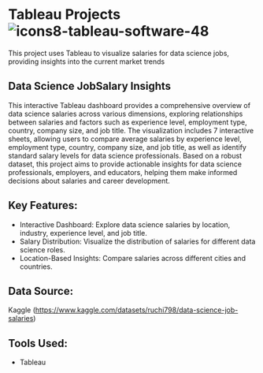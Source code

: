 
# Tableau Projects ![icons8-tableau-software-48](https://github.com/swaapnaa/TABLEAU-PROJECTS/assets/149737403/5324eb1a-8bb8-405f-ae23-5988bcfdd675)

This project uses Tableau to visualize salaries for data science jobs, providing insights into the current market trends

## Data Science JobSalary Insights

This interactive Tableau dashboard provides a comprehensive overview of data science salaries across various dimensions, exploring relationships between salaries and factors such as experience level, employment type, country, company size, and job title. The visualization includes 7 interactive sheets, allowing users to compare average salaries by experience level, employment type, country, company size, and job title, as well as identify standard salary levels for data science professionals. Based on a robust dataset, this project aims to provide actionable insights for data science professionals, employers, and educators, helping them make informed decisions about salaries and career development.

 ## Key Features:

- Interactive Dashboard: Explore data science salaries by location, industry, experience level, and job title.
- Salary Distribution: Visualize the distribution of salaries for different data science roles.
- Location-Based Insights: Compare salaries across different cities and countries.


## Data Source:
Kaggle (https://www.kaggle.com/datasets/ruchi798/data-science-job-salaries)

## Tools Used:

- Tableau
